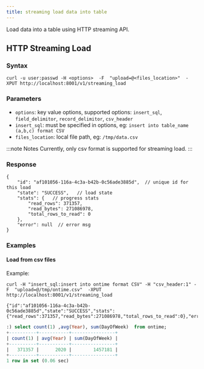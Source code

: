 ```yaml
---
title: streaming load data into table
---
```


Load data into a table using HTTP streaming API.

## HTTP Streaming Load
### Syntax

```
curl -u user:passwd -H <options>  -F  "upload=@<files_location>"  -XPUT http://localhost:8001/v1/streaming_load

```
### Parameters

  * `options`: key value options, supported options: `insert_sql`, `field_delimitor`, `record_delimitor`, `csv_header`
  * `insert_sql`: must be specified in options, eg: `insert into table_name (a,b,c) format CSV`
  * `files_location`: local file path, eg: `/tmp/data.csv`

:::note Notes
Currently, only csv format is supported for streaming load.
:::

### Response
```
{
	"id": "af101056-116a-4c3a-b42b-0c56ade3885d",  // unique id for this load
	"state": "SUCCESS",   // load state
	"stats": {   // progress stats
		"read_rows": 371357,
		"read_bytes": 271086978,
		"total_rows_to_read": 0
	},
	"error": null  // error msg
}

```

### Examples

#### Load from csv files

Example:
```shell
curl -H "insert_sql:insert into ontime format CSV" -H "csv_header:1" -F  "upload=@/tmp/ontime.csv"  -XPUT http://localhost:8001/v1/streaming_load

{"id":"af101056-116a-4c3a-b42b-0c56ade3885d","state":"SUCCESS","stats":{"read_rows":371357,"read_bytes":271086978,"total_rows_to_read":0},"error":null}%

```

```sql
:) select count(1) ,avg(Year), sum(DayOfWeek)  from ontime;
+----------+-----------+----------------+
| count(1) | avg(Year) | sum(DayOfWeek) |
+----------+-----------+----------------+
|   371357 |      2020 |        1457181 |
+----------+-----------+----------------+
1 row in set (0.06 sec)
```
